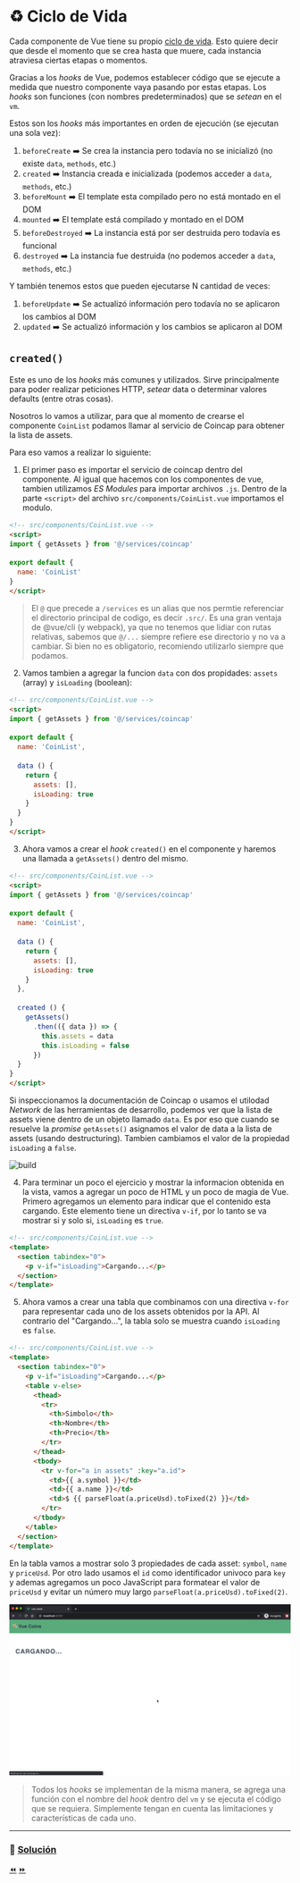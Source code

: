 # ♻️ Ciclo de Vida

Cada componente de Vue tiene su propio [ciclo de vida](https://vuejs.org/images/lifecycle.png). Esto quiere decir que desde el momento que se crea hasta que muere, cada instancia atraviesa ciertas etapas o momentos.

Gracias a los *hooks* de Vue, podemos establecer código que se ejecute a medida que nuestro componente vaya pasando por estas etapas. Los *hooks* son funciones (con nombres predeterminados) que se *setean* en el `vm`.

Estos son los *hooks* más importantes en orden de ejecución (se ejecutan una sola vez):

1. `beforeCreate` ➡️ Se crea la instancia pero todavía no se inicializó (no existe `data`, `methods`, etc.)
2. `created` ➡️ Instancia creada e inicializada (podemos acceder a `data`, `methods`, etc.)
3. `beforeMount` ➡️ El template esta compilado pero no está montado en el DOM
4. `mounted` ➡️ El template está compilado y montado en el DOM
5. `beforeDestroyed` ➡️ La instancia está por ser destruida pero todavía es funcional
6. `destroyed` ➡️ La instancia fue destruida (no podemos acceder a `data`, `methods`, etc.)

Y también tenemos estos que pueden ejecutarse N cantidad de veces:

1. `beforeUpdate` ➡️ Se actualizó información pero todavía no se aplicaron los cambios al DOM
2. `updated` ➡️ Se actualizó información y los cambios se aplicaron al DOM


## `created()`

Este es uno de los *hooks* más comunes y utilizados. Sirve principalmente para poder realizar peticiones HTTP, *setear* data o determinar valores defaults (entre otras cosas).

Nosotros lo vamos a utilizar, para que al momento de crearse el componente `CoinList` podamos llamar al servicio de Coincap para obtener la lista de assets.

Para eso vamos a realizar lo siguiente:

1. El primer paso es importar el servicio de coincap dentro del componente. Al igual que hacemos con los componentes de vue, tambien utilizamos *ES Modules* para importar archivos `.js`. Dentro de la parte `<script>` del archivo `src/components/CoinList.vue` importamos el modulo.

```html
<!-- src/components/CoinList.vue -->
<script>
import { getAssets } from '@/services/coincap'

export default {
  name: 'CoinList'
}
</script>
```

> El `@` que precede a `/services` es un alias que nos permtie referenciar el directorio principal de codigo, es decir `.src/`. Es una gran ventaja de @vue/cli (y webpack), ya que no tenemos que lidiar con rutas relativas, sabemos que `@/...` siempre refiere ese directorio y no va a cambiar. Si bien no es obligatorio, recomiendo utilizarlo siempre que podamos.

2. Vamos tambien a agregar la funcion `data` con dos propidades: `assets` (array) y `isLoading` (boolean):

```html
<!-- src/components/CoinList.vue -->
<script>
import { getAssets } from '@/services/coincap'

export default {
  name: 'CoinList',

  data () {
    return {
      assets: [],
      isLoading: true
    }
  }
}
</script>
```

3. Ahora vamos a crear el *hook* `created()` en el componente y haremos una llamada a `getAssets()` dentro del mismo.

```html
<!-- src/components/CoinList.vue -->
<script>
import { getAssets } from '@/services/coincap'

export default {
  name: 'CoinList',

  data () {
    return {
      assets: [],
      isLoading: true
    }
  },

  created () {
    getAssets()
      .then(({ data }) => {
        this.assets = data
        this.isLoading = false
      })
  }
}
</script>
```

Si inspeccionamos la documentación de Coincap o usamos el utilodad *Network* de las herramientas de desarrollo, podemos ver que la lista de assets viene dentro de un objeto llamado `data`. Es por eso que cuando se resuelve la *promise* `getAssets()` asignamos el valor de data a la lista de assets (usando destructuring). Tambien cambiamos el valor de la propiedad `isLoading` a `false`.

![build](../img/networking.gif)

4. Para terminar un poco el ejercicio y mostrar la informacion obtenida en la vista, vamos a agregar un poco de HTML y un poco de magia de Vue. Primero agregamos un elemento para indicar que el contenido esta cargando. Este elemento tiene un directiva `v-if`, por lo tanto se va mostrar si y solo si, `isLoading` es `true`.

```html
<!-- src/components/CoinList.vue -->
<template>
  <section tabindex="0">
    <p v-if="isLoading">Cargando...</p>
  </section>
</template>
```

5. Ahora vamos a crear una tabla que combinamos con una directiva `v-for` para representar cada uno de los assets obtenidos por la API. Al contrario del "Cargando...", la tabla solo se muestra cuando `isLoading` es `false`.

```html
<!-- src/components/CoinList.vue -->
<template>
  <section tabindex="0">
    <p v-if="isLoading">Cargando...</p>
    <table v-else>
      <thead>
        <tr>
          <th>Simbolo</th>
          <th>Nombre</th>
          <th>Precio</th>
        </tr>
      </thead>
      <tbody>
        <tr v-for="a in assets" :key="a.id">
          <td>{{ a.symbol }}</td>
          <td>{{ a.name }}</td>
          <td>$ {{ parseFloat(a.priceUsd).toFixed(2) }}</td>
        </tr>
      </tbody>
    </table>
  </section>
</template>
```

En la tabla vamos a mostrar solo 3 propiedades de cada asset: `symbol`, `name` y `priceUsd`. Por otro lado usamos el `id` como identificador univoco para `key` y ademas agregamos un poco JavaScript para formatear el valor de `priceUsd` y evitar un número muy largo `parseFloat(a.priceUsd).toFixed(2)`.

![build](../img/loading.gif)

> Todos los *hooks* se implementan de la misma manera, se agrega una función con el nombre del *hook* dentro del `vm` y se ejecuta el código que se requiera. Simplemente tengan en cuenta las limitaciones y características de cada uno.

___

### 📝 [Solución](https://github.com/ianaya89/workshop-vuejs/blob/master/hints/11.md)

[⏪](https://github.com/ianaya89/workshop-vuejs/blob/master/ex/9.md)  [⏩](https://github.com/ianaya89/workshop-vuejs/blob/master/ex/11.md)
